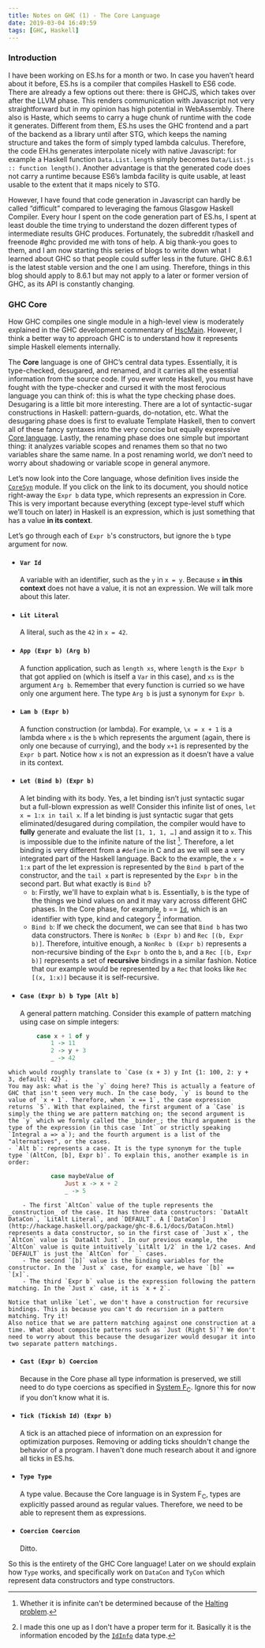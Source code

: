 ```yaml
---
title: Notes on GHC (1) - The Core Language
date: 2019-03-04 16:49:59
tags: [GHC, Haskell]
---
```

### Introduction
I have been working on ES.hs for a month or two. In case you haven’t heard about it before, ES.hs is a compiler that compiles Haskell to ES6 code. There are already a few options out there: there is GHCJS, which takes over after the LLVM phase. This renders communication with Javascript not very straightforward but in my opinion has high potential in WebAssembly. There also is Haste, which seems to carry a huge chunk of runtime with the code it generates. Different from them, ES.hs uses the GHC frontend and a part of the backend as a library until after STG, which keeps the naming structure and takes the form of simply typed lambda calculus. Therefore, the code EH.hs generates interpolate nicely with native Javascript: for example a Haskell function `Data.List.length` simply becomes `Data/List.js :: function length()`. Another advantage is that the generated code does not carry a runtime because ES6’s lambda facility is quite usable, at least usable to the extent that it maps nicely to STG.

However, I have found that code generation in Javascript can hardly be called “difficult” compared to leveraging the famous Glasgow Haskell Compiler. Every hour I spent on the code generation part of ES.hs, I spent at least double the time trying to understand the dozen different types of intermediate results GHC produces. Fortunately, the subreddit r/haskell and freenode #ghc provided me with tons of help. A big thank-you goes to them, and I am now starting this series of blogs to write down what I learned about GHC so that people could suffer less in the future. GHC 8.6.1 is the latest stable version and the one I am using. Therefore, things in this blog should apply to 8.6.1 but may not apply to a later or former version of GHC, as its API is constantly changing.

### GHC Core
How GHC compiles one single module in a high-level view is moderately explained in the GHC development commentary of [HscMain](https://ghc.haskell.org/trac/ghc/wiki/Commentary/Compiler/HscMain). However, I think a better way to approach GHC is to understand how it represents simple Haskell elements internally.
<!--more-->
The **Core** language is one of GHC’s central data types. Essentially, it is type-checked, desugared, and renamed, and it carries all the essential information from the source code. If you ever wrote Haskell, you must have fought with the type-checker and cursed it with the most ferocious language you can think of: this is what the type checking phase does. Desugaring is a little bit more interesting. There are a lot of syntactic-sugar constructions in Haskell: pattern-guards, do-notation, etc. What the desugaring phase does is first to evaluate Template Haskell, then to convert all of these fancy syntaxes into the very concise but equally expressive [Core language](https://ghc.haskell.org/trac/ghc/wiki/Commentary/Compiler/CoreSynType). Lastly, the renaming phase does one simple but important thing: it analyzes variable scopes and renames them so that no two variables share the same name. In a post renaming world, we don’t need to worry about shadowing or variable scope in general anymore.

Let’s now look into the Core language, whose definition lives inside the [`CoreSyn`](https://hackage.haskell.org/package/ghc-8.6.1/docs/CoreSyn.html) module. If you click on the link to its document, you should notice right-away the `Expr b` data type, which represents an expression in Core. This is very important because everything (except type-level stuff which we’ll touch on later) in Haskell is an expression, which is just something that has a value **in its context**.

Let’s go through each of `Expr b`'s constructors, but ignore the `b` type argument for now.

- #### `Var Id`
    A variable with an identifier, such as the `y` in `x = y`. Because `x` **in this context** does not have a value, it is not an expression. We will talk more about this later.
- #### `Lit Literal`
    A literal, such as the `42` in `x = 42`.
- #### `App (Expr b) (Arg b)`
    A function application, such as `length xs`, where `length` is the `Expr b` that got applied on (which is itself a `Var` in this case), and `xs` is the argument `Arg b`. Remember that every function is curried so we have only one argument here. The type `Arg b` is just a synonym for `Expr b`.
- #### `Lam b (Expr b)`
    A function construction (or lambda). For example, `\x = x + 1` is a lambda where `x` is the `b` which represents the argument (again, there is only one because of currying), and the body `x+1` is represented by the `Expr b` part. Notice how `x` is not an expression as it doesn’t have a value in its context.
- #### `Let (Bind b) (Expr b)`
    A let binding with its body. Yes, a let binding isn’t just syntactic sugar but a full-blown expression as well! Consider this infinite list of ones, `let x = 1:x in tail x`. If a let binding is just syntactic sugar that gets eliminated/desugared during compilation, the compiler would have to **fully** generate and evaluate the list `[1, 1, 1, …]` and assign it to `x`. This is impossible due to the infinite nature of the list [^1]. Therefore, a let binding is very different from a `#define` in C and as we will see a very integrated part of the Haskell language. Back to the example, the `x = 1:x` part of the let expression is represented by the `Bind b` part of the constructor, and the `tail x` part is represented by the `Expr b` in the second part. But what exactly is `Bind b`?
    - `b`: Firstly, we'll have to explain what `b` is. Essentially, `b` is the type of the things we bind values on and it may vary across different GHC phases. In the Core phase, for example, `b` == [`Id`](https://hackage.haskell.org/package/ghc-8.6.1/docs/Id.html#v:Id), which is an identifier with type, kind and category [^2] information.
    - `Bind b`: If we check the document, we can see that `Bind b` has two data constructors. There is `NonRec b (Expr b)` and `Rec [(b, Expr b)]`. Therefore, intuitive enough, a `NonRec b (Expr b)` represents a non-recursive binding of the `Expr b` onto the `b`, and a `Rec [(b, Expr b)]` represents a set of **recursive** bindings in a similar fashion. Notice that our example would be represented by a `Rec` that looks like `Rec [(x, 1:x)]` because it is self-recursive.
- #### `Case (Expr b) b Type [Alt b]`
    A general pattern matching. Consider this example of pattern matching using case on simple integers:
```haskell
        case x + 1 of y
            1 -> 11
            2 -> y + 3
            _ -> 42
```
    which would roughly translate to `Case (x + 3) y Int {1: 100, 2: y + 3, default: 42}`.
    You may ask: what is the `y` doing here? This is actually a feature of GHC that isn't seen very much. In the case body, `y` is bound to the value of `x + 1`. Therefore, when `x == 1`, the case expression returns `5`. With that explained, the first argument of a `Case` is simply the thing we are pattern matching on; the second argument is the `y` which we formly called the _binder_; the third argument is the type of the expression (in this case `Int` or strictly speaking `Integral a => a`); and the fourth argument is a list of the "alternatives", or the cases.
    - `Alt b`: represents a case. It is the type synonym for the tuple type `(AltCon, [b], Expr b)`. To explain this, another example is in order:
```haskell 
            case maybeValue of
                Just x -> x + 2
                _ -> 5
```
        - The first `AltCon` value of the tuple represents the _construction_ of the case. It has three data constructors: `DataAlt DataCon`, `LitAlt Literal`, and `DEFAULT`. A [`DataCon`](http://hackage.haskell.org/package/ghc-8.6.1/docs/DataCon.html) represents a data constructor, so in the first case of `Just x`, the `AltCon` value is `DataAlt Just`. In our previous example, the `AltCon` value is quite intuitively `LitAlt 1/2` in the 1/2 cases. And `DEFAULT` is just the `AltCon` for `_` cases.
        - The second `[b]` value is the binding variables for the constructor. In the `Just x` case, for example, we have `[b]` == `[x]`.
        - The third `Expr b` value is the expression following the pattern matching. In the `Just x` case, it is `x + 2`.
    
    Notice that unlike `Let`, we don't have a construction for recursive bindings. This is because you can't do recursion in a pattern matching. Try it!
    Also notice that we are pattern matching against one construction at a time. What about composite patterns such as `Just (Right 5)`? We don't need to worry about this because the desugarizer would desugar it into two separate pattern matchings.
- #### `Cast (Expr b) Coercion`
    Because in the Core phase all type information is preserved, we still need to do type coercions as specified in [System F<sub>C</sub>](https://ghc.haskell.org/trac/ghc/wiki/Commentary/Compiler/FC). Ignore this for now if you don't know what it is.
- #### `Tick (Tickish Id) (Expr b)`
    A tick is an attached piece of information on an expression for optimization purposes. Removing or adding ticks shouldn't change the behavior of a program. I haven't done much research about it and ignore all ticks in ES.hs.
- #### `Type Type`
    A type value. Because the Core language is in System F<sub>C</sub>, types are explicitly passed around as regular values. Therefore, we need to be able to represent them as expressions.
- #### `Coercion Coercion`
    Ditto.

So this is the entirety of the GHC Core language! Later on we should explain how `Type` works, and specifically work on `DataCon` and `TyCon` which represent data constructors and type constructors.

[^1]: Whether it is infinite can't be determined because of the [Halting problem](https://en.wikipedia.org/wiki/Halting_problem).
[^2]: I made this one up as I don't have a proper term for it. Basically it is the information encoded by the [`IdInfo`](http://hackage.haskell.org/package/ghc-8.6.1/docs/IdInfo.html#t:IdDetails) data type.

